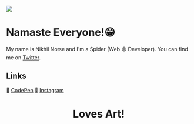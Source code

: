 <a href="https://codepen.io/notse"> <img src="https://raw.githubusercontent.com/Notse/notse-assets/main/svg/Web%20art%20%20css%20animated.svg"></a>

<h1  >Namaste Everyone!😁</h1>
<p> My name is Nikhil Notse and I'm a Spider (Web 🕸 Developer). You can find me on <a href="https://twitter.com/Martin_Heinz_">Twitter</a>. </p>


<h2 > Links </h2>
<p >
🔗 <a href="https://codepen.io/notse">CodePen</a>
🔗 <a href="https://www.instagram.com/n1278nikhil"> Instagram</a>
</p>

<h1 align="center">Loves Art!</h1>
